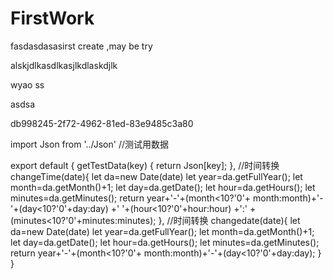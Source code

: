 # FirstWork
fasdasdasasirst create ,may be try

alskjdlkasdlkasjlkdlaskdjlk

wyao ss

asdsa


db998245-2f72-4962-81ed-83e9485c3a80



import Json from '../Json' //测试用数据

export default {
	getTestData(key) {
		return Json[key];
	},
	//时间转换
	changeTime(date){
		let da=new Date(date)
		let year=da.getFullYear();
		let month=da.getMonth()+1;
		let day=da.getDate();
		let hour=da.getHours();
		let minutes=da.getMinutes();
		return year+'-'+(month<10?'0'+ month:month)+'-'+(day<10?'0'+day:day)
		+' '+(hour<10?'0'+hour:hour)
		+':'
		+(minutes<10?'0'+minutes:minutes);
	},
	//时间转换
	changedate(date){
		let da=new Date(date)
		let year=da.getFullYear();
		let month=da.getMonth()+1;
		let day=da.getDate();
		let hour=da.getHours();
		let minutes=da.getMinutes();
		return year+'-'+(month<10?'0'+ month:month)+'-'+(day<10?'0'+day:day);
	}
}

